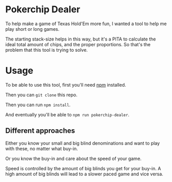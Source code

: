 # Pokerchip Dealer
To help make a game of Texas Hold'Em more fun, I wanted a tool to help me play short or long games. 

The starting stack-size helps in this way, but it's a PITA to calculate the ideal total amount of chips, and the proper proportions. So that's the problem that this tool is trying to solve.

# Usage
To be able to use this tool, first you'll need [npm](http://npm.org) installed.

Then you can `git clone` this repo.

Then you can run `npm install`.

And eventually you'll be able to `npm run pokerchip-dealer`.

## Different approaches
Either you know your small and big blind denominations and want to play with these, no matter what buy-in.

Or you know the buy-in and care about the speed of your game.

Speed is controlled by the amount of big blinds you get for your buy-in.
A high amount of big blinds will lead to a slower paced game and vice versa.
